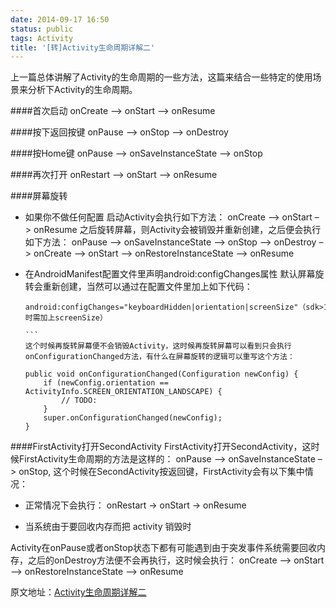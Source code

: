 ```yaml
---
date: 2014-09-17 16:50
status: public
tags: Activity
title: '[转]Activity生命周期详解二'
---
```



上一篇总体讲解了Activity的生命周期的一些方法，这篇来结合一些特定的使用场景来分析下Activity的生命周期。

####首次启动
onCreate –> onStart –> onResume

####按下返回按键
onPause –> onStop –> onDestroy

####按Home键
onPause –> onSaveInstanceState –> onStop

####再次打开
onRestart –> onStart –> onResume

####屏幕旋转
- 如果你不做任何配置
启动Activity会执行如下方法：
onCreate –> onStart –> onResume
之后旋转屏幕，则Activity会被销毁并重新创建，之后便会执行如下方法：
onPause –> onSaveInstanceState –> onStop –> onDestroy –> onCreate –> onStart –> onRestoreInstanceState –> onResume

- 在AndroidManifest配置文件里声明android:configChanges属性
默认屏幕旋转会重新创建，当然可以通过在配置文件里加上如下代码：

    ````
    android:configChanges="keyboardHidden|orientation|screenSize"（sdk>13时需加上screenSize）

    ```
   这个时候再旋转屏幕便不会销毁Activity，这时候再旋转屏幕可以看到只会执行onConfigurationChanged方法，有什么在屏幕旋转的逻辑可以重写这个方法：

    public void onConfigurationChanged(Configuration newConfig) {
        if (newConfig.orientation == ActivityInfo.SCREEN_ORIENTATION_LANDSCAPE) {
            // TODO:
        }
        super.onConfigurationChanged(newConfig);
    }
    
####FirstActivity打开SecondActivity
FirstActivity打开SecondActivity，这时候FirstActivity生命周期的方法是这样的： onPause –> onSaveInstanceState –> onStop, 这个时候在SecondActivity按返回键，FirstActivity会有以下集中情况：

- 正常情况下会执行： onRestart -> onStart -> onResume

- 当系统由于要回收内存而把 activity 销毁时

Activity在onPause或者onStop状态下都有可能遇到由于突发事件系统需要回收内存，之后的onDestroy方法便不会再执行，这时候会执行： onCreate –> onStart –> onRestoreInstanceState –> onResume

原文地址：[Activity生命周期详解二](http://stormzhang.github.io/android/2014/09/17/android-lifecycle2/)